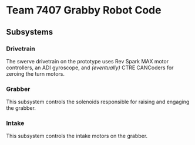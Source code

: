 # Team 7407 Grabby Robot Code

## Subsystems

### Drivetrain
The swerve drivetrain on the prototype uses Rev Spark MAX motor controllers, an 
ADI gyroscope, and _(eventually)_ CTRE CANCoders for zeroing the turn motors.

### Grabber
This subsystem controls the solenoids responsible for raising and engaging the
grabber.

### Intake
This subsystem controls the intake motors on the grabber.
